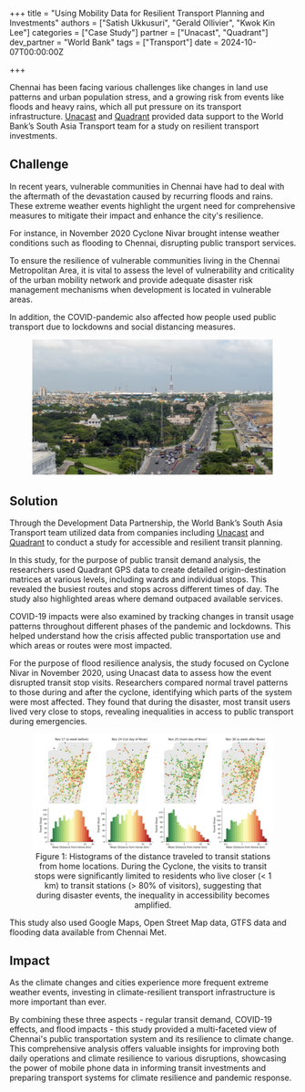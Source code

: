 +++
title = "Using Mobility Data for Resilient Transport Planning and Investments"
authors = ["Satish Ukkusuri", "Gerald Ollivier", "Kwok Kin Lee"]
categories = ["Case Study"]
partner = ["Unacast", "Quadrant"]
dev_partner = "World Bank"
tags = ["Transport"]
date = 2024-10-07T00:00:00Z

+++

Chennai has been facing various challenges like changes in land use patterns and urban population stress, and a growing risk from events like floods and heavy rains, which all put pressure on its transport infrastructure. [Unacast](https://www.unacast.com/) and [Quadrant](https://www.quadrant.io/) provided data support to the World Bank’s South Asia Transport team for a study on resilient transport investments.



## Challenge

In recent years, vulnerable communities in Chennai have had to deal with the aftermath of the devastation caused by recurring floods and rains. These extreme weather events highlight the urgent need for comprehensive measures to mitigate their impact and enhance the city's resilience.

For instance, in November 2020 Cyclone Nivar brought intense weather conditions such as flooding to Chennai, disrupting public transport services.

To ensure the resilience of vulnerable communities living in the Chennai Metropolitan Area, it is vital to assess the level of vulnerability and criticality of the urban mobility network and provide adequate disaster risk management mechanisms when development is located in vulnerable areas. 

In addition, the COVID-pandemic also affected how people used public transport due to lockdowns and social distancing measures. 


<figure align="centre">
    <img src="using-mobility-data-for-resilient-transport-planning-and-investments-thumbnail.png" 
    <figcaption>
        <center>
  </center>
    </figcaption>
</figure>


## Solution

Through the Development Data Partnership, the World Bank’s South Asia Transport team utilized data from companies including [Unacast](https://www.unacast.com/) and [Quadrant](https://www.quadrant.io/) to conduct a study for accessible and resilient transit planning.

In this study, for the purpose of public transit demand analysis, the researchers used Quadrant GPS data to create detailed origin-destination matrices at various levels, including wards and individual stops. This revealed the busiest routes and stops across different times of day. The study also highlighted areas where demand outpaced available services.

COVID-19 impacts were also examined by tracking changes in transit usage patterns throughout different phases of the pandemic and lockdowns. This helped understand how the crisis affected public transportation use and which areas or routes were most impacted.

For the purpose of flood resilience analysis, the study focused on Cyclone Nivar in November 2020, using Unacast data to assess how the event disrupted transit stop visits. Researchers compared normal travel patterns to those during and after the cyclone, identifying which parts of the system were most affected. They found that during the disaster, most transit users lived very close to stops, revealing inequalities in access to public transport during emergencies.

<figure align="centre">
    <img src="using-mobility-data-for-resilient-transport-planning-and-investments-figure1.png" 
    <figcaption>
        <center>
Figure 1: Histograms of the distance traveled to transit stations from home locations. During the Cyclone, the visits to transit stops were significantly limited to residents who live closer (< 1 km) to transit stations (> 80% of visitors), suggesting that during disaster events, the inequality in accessibility becomes amplified.
  </center>
    </figcaption>
</figure>


This study also used Google Maps, Open Street Map data, GTFS data and flooding data available from Chennai Met.


## Impact

As the climate changes and cities experience more frequent extreme weather events, investing in climate-resilient transport infrastructure is more important than ever.

By combining these three aspects - regular transit demand, COVID-19 effects, and flood impacts - this study provided a multi-faceted view of Chennai's public transportation system and its resilience to climate change. This comprehensive analysis offers valuable insights for improving both daily operations and climate resilience to various disruptions, showcasing the power of mobile phone data in informing transit investments and preparing transport systems for climate resilience and pandemic response.



